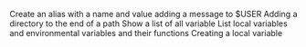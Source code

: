Create an alias with a name and value
adding a message to $USER
Adding a directory to the end of a path
Show a list of all variable
List local variables and environmental variables and their functions
Creating a local variable
